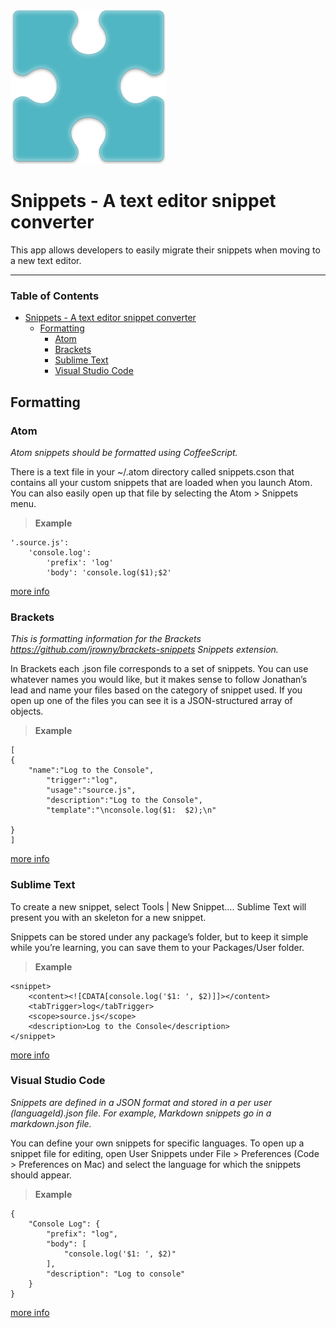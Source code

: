 ![alt text](https://github.com/Brandon225/snippet_converter/blob/master/img/logo.png "reimagin8d")

# Snippets - A text editor snippet converter<a name="snippets"></a>

This app allows developers to easily migrate their snippets when moving to a new text editor.

----------

### Table of Contents

- [Snippets - A text editor snippet converter](#snippets)
	- [Formatting](#formatting)
		- [Atom](#atom)
		- [Brackets](#brackets)
		- [Sublime Text](#sublime-text)
		- [Visual Studio Code](#vis-code)

## Formatting<a name="formatting"></a>

### Atom
*Atom snippets should be formatted using CoffeeScript.*

There is a text file in your ~/.atom directory called snippets.cson that contains all your custom snippets that are loaded when you launch Atom. You can also easily open up that file by selecting the Atom > Snippets menu.

>**Example**
>
```
'.source.js':
	'console.log':
		'prefix': 'log'
		'body': 'console.log($1);$2'
```

[more info](http://flight-manual.atom.io/using-atom/sections/snippets/)

### Brackets<a name="brackets"></a>
*This is formatting information for the Brackets https://github.com/jrowny/brackets-snippets Snippets extension.*

In Brackets each .json file corresponds to a set of snippets. You can use whatever names you would like, but it makes sense to follow Jonathan’s lead and name your files based on the category of snippet used. If you open up one of the files you can see it is a JSON-structured array of objects.

> **Example**
```
[
{
    "name":"Log to the Console",
        "trigger":"log",
        "usage":"source.js",
        "description":"Log to the Console",
        "template":"\nconsole.log($1:  $2);\n"

}
]
```

[more info](http://blog.brackets.io/2012/12/19/snippets-brackets-extension/?lang=en)

### Sublime Text<a name="sublime-text"></a>
To create a new snippet, select Tools | New Snippet…. Sublime Text will present you with an skeleton for a new snippet.

Snippets can be stored under any package’s folder, but to keep it simple while you’re learning, you can save them to your Packages/User folder.

>**Example**

```
<snippet>
	<content><![CDATA[console.log('$1: ', $2)]]></content>
	<tabTrigger>log</tabTrigger>
	<scope>source.js</scope>
	<description>Log to the Console</description>
</snippet>
```
[more info](http://sublimetext.info/docs/en/extensibility/snippets.html)

### Visual Studio Code<a name="vis-code"></a>
*Snippets are defined in a JSON format and stored in a per user (languageId).json file. For example, Markdown snippets go in a markdown.json file.*

You can define your own snippets for specific languages. To open up a snippet file for editing, open User Snippets under File > Preferences (Code > Preferences on Mac) and select the language for which the snippets should appear.

>**Example**

```
{
	"Console Log": {
		"prefix": "log",
		"body": [
			"console.log('$1: ', $2)"
		],
		"description": "Log to console"
	}
}
```

[more info](https://code.visualstudio.com/docs/editor/userdefinedsnippets)

